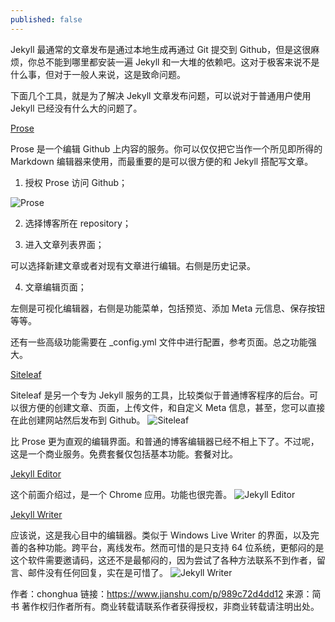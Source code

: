 ```yaml
---
published: false
---
```

Jekyll 最通常的文章发布是通过本地生成再通过 Git 提交到 Github，但是这很麻烦，你总不能到哪里都安装一遍 Jekyll 和一大堆的依赖吧。这对于极客来说不是什么事，但对于一般人来说，这是致命问题。

下面几个工具，就是为了解决 Jekyll 文章发布问题，可以说对于普通用户使用 Jekyll 已经没有什么大的问题了。

[Prose](http://prose.io/)

Prose 是一个编辑 Github 上内容的服务。你可以仅仅把它当作一个所见即所得的 Markdown 编辑器来使用，而最重要的是可以很方便的和 Jekyll 搭配写文章。

1. 授权 Prose 访问 Github；

![Prose]({{site.baseurl}}/_posts/1212013-03a743eb9d66c14b.jpg)


2. 选择博客所在 repository； 


3. 进入文章列表界面； 


可以选择新建文章或者对现有文章进行编辑。右侧是历史记录。

4. 文章编辑页面； 


左侧是可视化编辑器，右侧是功能菜单，包括预览、添加 Meta 元信息、保存按钮等等。

还有一些高级功能需要在 _config.yml 文件中进行配置，参考页面。总之功能强大。



[Siteleaf](https://links.jianshu.com/go?to=https%3A%2F%2Fwww.siteleaf.com%2F)

Siteleaf 是另一个专为 Jekyll 服务的工具，比较类似于普通博客程序的后台。可以很方便的创建文章、页面，上传文件，和自定义 Meta 信息，甚至，您可以直接在此创建网站然后发布到 Github。
![Siteleaf]({{site.baseurl}}/_posts/1212013-e414a63581dfdab8.jpg)



比 Prose 更为直观的编辑界面。和普通的博客编辑器已经不相上下了。不过呢，这是一个商业服务。免费套餐仅包括基本功能。套餐对比。

[Jekyll Editor](https://links.jianshu.com/go?to=https%3A%2F%2Fgithub.com%2FSimpleyyt%2Fjekyll-editor)

这个前面介绍过，是一个 Chrome 应用。功能也很完善。
![Jekyll Editor]({{site.baseurl}}/_posts/1212013-82575147788a688a.jpg)



[Jekyll Writer](https://links.jianshu.com/go?to=http%3A%2F%2Fjekyllwriter.com%2F)

应该说，这是我心目中的编辑器。类似于 Windows Live Writer 的界面，以及完善的各种功能。跨平台，离线发布。然而可惜的是只支持 64 位系统，更郁闷的是这个软件需要邀请码，这还不是最郁闷的，因为尝试了各种方法联系不到作者，留言、邮件没有任何回复，实在是可惜了。
![Jekyll Writer]({{site.baseurl}}/_posts/1212013-01fb977d3339b8c9.jpg)




作者：chonghua
链接：https://www.jianshu.com/p/989c72d4dd12
来源：简书
著作权归作者所有。商业转载请联系作者获得授权，非商业转载请注明出处。
